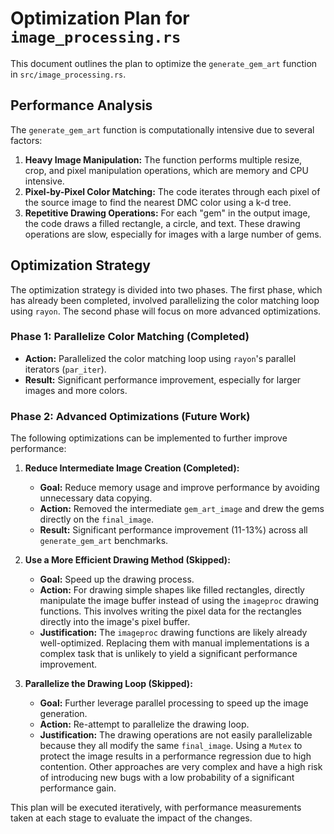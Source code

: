 # Optimization Plan for `image_processing.rs`

This document outlines the plan to optimize the `generate_gem_art` function in `src/image_processing.rs`.

## Performance Analysis

The `generate_gem_art` function is computationally intensive due to several factors:

1.  **Heavy Image Manipulation:** The function performs multiple resize, crop, and pixel manipulation operations, which are memory and CPU intensive.
2.  **Pixel-by-Pixel Color Matching:** The code iterates through each pixel of the source image to find the nearest DMC color using a k-d tree.
3.  **Repetitive Drawing Operations:** For each "gem" in the output image, the code draws a filled rectangle, a circle, and text. These drawing operations are slow, especially for images with a large number of gems.

## Optimization Strategy

The optimization strategy is divided into two phases. The first phase, which has already been completed, involved parallelizing the color matching loop using `rayon`. The second phase will focus on more advanced optimizations.

### Phase 1: Parallelize Color Matching (Completed)

*   **Action:** Parallelized the color matching loop using `rayon`'s parallel iterators (`par_iter`).
*   **Result:** Significant performance improvement, especially for larger images and more colors.

### Phase 2: Advanced Optimizations (Future Work)

The following optimizations can be implemented to further improve performance:

1.  **Reduce Intermediate Image Creation (Completed):**
    *   **Goal:** Reduce memory usage and improve performance by avoiding unnecessary data copying.
    *   **Action:** Removed the intermediate `gem_art_image` and drew the gems directly on the `final_image`.
    *   **Result:** Significant performance improvement (11-13%) across all `generate_gem_art` benchmarks.

2.  **Use a More Efficient Drawing Method (Skipped):**
    *   **Goal:** Speed up the drawing process.
    *   **Action:** For drawing simple shapes like filled rectangles, directly manipulate the image buffer instead of using the `imageproc` drawing functions. This involves writing the pixel data for the rectangles directly into the image's pixel buffer.
    *   **Justification:** The `imageproc` drawing functions are likely already well-optimized. Replacing them with manual implementations is a complex task that is unlikely to yield a significant performance improvement.

3.  **Parallelize the Drawing Loop (Skipped):**
    *   **Goal:** Further leverage parallel processing to speed up the image generation.
    *   **Action:** Re-attempt to parallelize the drawing loop.
    *   **Justification:** The drawing operations are not easily parallelizable because they all modify the same `final_image`. Using a `Mutex` to protect the image results in a performance regression due to high contention. Other approaches are very complex and have a high risk of introducing new bugs with a low probability of a significant performance gain.

This plan will be executed iteratively, with performance measurements taken at each stage to evaluate the impact of the changes.